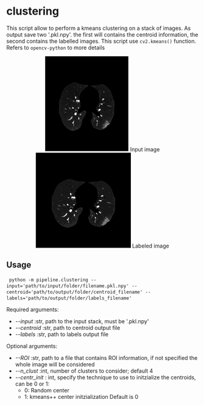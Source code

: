 # clustering

This script allow to perform a kmeans clustering on a stack of images. As output save two '.pkl.npy'. the first will contains the centroid information, the second contains the labelled images. This script use `cv2.kmeans()` function. Refers to `opencv-python` to more details


<p style="text-align:center;"><img src="./images/lung.png" alt="lung"
	title="input" width="220" height="250" />
  <caption>Input image</caption>
  <img src="./images/labeled.png" alt="labeled"
	title="labeled" width="250" height="250" />
  <caption>Labeled image</caption>


## Usage


```
 python -m pipeline.clustering --input='path/to/input/folder/filename.pkl.npy' --centroid='path/to/output/folder/centroid_filename' --labels='path/to/output/folder/labels_filename'
```

Required arguments:

* *--input* :str, path to the input stack, must be '.pkl.npy'
* *--centroid* :str, path to centroid output file
* *--labels* :str, path to labels output file

Optional arguments:
* *--ROI* :str, path to a file that contains ROI information, if not specified the whole image will be considered
* *--n_clust* :int, number of clusters to consider; default 4
* *--centr_init* : int, specify the technique to use to initzialize the centroids, can be 0 or 1:
  * 0: Random center
  * 1: kmeans++ center initzialization
Default is 0
